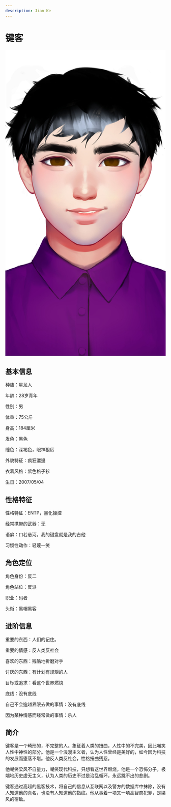 ```yaml
---
description: Jian Ke
---
```


# 键客

![键客](../../.gitbook/assets/jian-ke-.jpg)

## **基本信息**

种族：星龙人

年龄：28岁青年

性别：男

体重：75公斤

身高：184厘米

发色：黑色

瞳色：深褐色，眼神狠厉

外貌特征：疯狂邋遢

衣着风格：紫色格子衫

生日：2007/05/04

## **性格特征**

性格特征：ENTP，黑化操控

经常携带的武器：无

语癖：口若悬河。我的键盘就是我的吉他

习惯性动作：轻蔑一笑

## **角色定位**

角色身份：反二

角色站位：反派

职业：码者

头衔：黑帽黑客

## **进阶信息**

重要的东西：人们的记住。

重要的情感：反人类反社会

喜欢的东西：残酷地折磨对手

讨厌的东西：有计划有规矩的人

目标或追求：看这个世界燃烧

底线：没有底线

自己不会逾越界限去做的事情：没有底线

因为某种情感而经常做的事情：杀人

## **简介**

键客是一个畸形的，不完整的人。象征着人类的扭曲，人性中的不完美，因此嘲笑人性中神性的部分。他是一个浪漫主义者，认为人性曾经是美好的，如今因为科技的发展而堕落不堪。他反人类反社会，性格扭曲残忍。

他嘲笑梁风不自量力，嘲笑现代科技，只想看这世界燃烧。他是一个恐怖分子，极端地历史虚无主义，认为人类的历史不过是治乱循环，永远跳不出的悲剧。

键客通过高超的黑客技术，将自己的信息从互联网以及警方的数据库中抹除，没有人知道他的真名，也没有人知道他的指纹。他从事着一项又一项高智商犯罪，是梁风的宿敌。
